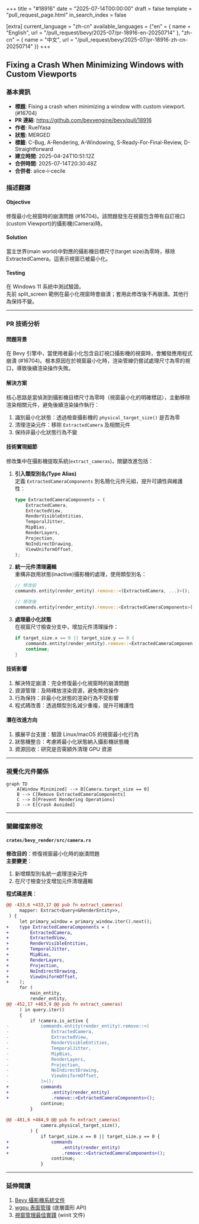 +++
title = "#18916"
date = "2025-07-14T00:00:00"
draft = false
template = "pull_request_page.html"
in_search_index = false

[extra]
current_language = "zh-cn"
available_languages = {"en" = { name = "English", url = "/pull_request/bevy/2025-07/pr-18916-en-20250714" }, "zh-cn" = { name = "中文", url = "/pull_request/bevy/2025-07/pr-18916-zh-cn-20250714" }}
+++

## Fixing a Crash When Minimizing Windows with Custom Viewports

### 基本資訊
- **標題**: Fixing a crash when minimizing a window with custom viewport. (#16704)
- **PR 連結**: https://github.com/bevyengine/bevy/pull/18916
- **作者**: RuelYasa
- **狀態**: MERGED
- **標籤**: C-Bug, A-Rendering, A-Windowing, S-Ready-For-Final-Review, D-Straightforward
- **建立時間**: 2025-04-24T10:51:12Z
- **合併時間**: 2025-07-14T20:30:48Z
- **合併者**: alice-i-cecile

### 描述翻譯
#### Objective
修復最小化視窗時的崩潰問題 (#16704)。該問題發生在視窗包含帶有自訂視口(custom Viewport)的攝影機(Camera)時。

#### Solution
當主世界(main world)中對應的攝影機目標尺寸(target size)為零時，移除 ExtractedCamera。這表示視窗已被最小化。

#### Testing
在 Windows 11 系統中測試驗證。  
先前 split_screen 範例在最小化視窗時會崩潰；套用此修改後不再崩潰。其他行為保持不變。

---

### PR 技術分析

#### 問題背景
在 Bevy 引擎中，當使用者最小化包含自訂視口攝影機的視窗時，會觸發應用程式崩潰 (#16704)。根本原因在於視窗最小化時，渲染管線仍嘗試處理尺寸為零的視口，導致後續渲染操作失敗。

#### 解決方案
核心思路是當偵測到攝影機目標尺寸為零時（視窗最小化的明確標誌），主動移除渲染相關元件，避免後續渲染操作執行：

1. 識別最小化狀態：透過檢查攝影機的 `physical_target_size()` 是否為零
2. 清理渲染元件：移除 `ExtractedCamera` 及相關元件
3. 保持非最小化狀態行為不變

#### 技術實現細節
修改集中在攝影機提取系統(`extract_cameras`)，關鍵改進包括：

1. **引入類型別名(Type Alias)**  
   定義 `ExtractedCameraComponents` 別名簡化元件元組，提升可讀性與維護性：

   ```rust
   type ExtractedCameraComponents = (
       ExtractedCamera,
       ExtractedView,
       RenderVisibleEntities,
       TemporalJitter,
       MipBias,
       RenderLayers,
       Projection,
       NoIndirectDrawing,
       ViewUniformOffset,
   );
   ```

2. **統一元件清理邏輯**  
   重構非啟用狀態(inactive)攝影機的處理，使用類型別名：

   ```rust
   // 修改前
   commands.entity(render_entity).remove::<(ExtractedCamera, ...)>();
   
   // 修改後
   commands.entity(render_entity).remove::<ExtractedCameraComponents>();
   ```

3. **處理最小化狀態**  
   在視窗尺寸檢查分支中，增加元件清理操作：

   ```rust
   if target_size.x == 0 || target_size.y == 0 {
       commands.entity(render_entity).remove::<ExtractedCameraComponents>();
       continue;
   }
   ```

#### 技術影響
1. 解決特定崩潰：完全修復最小化視窗時的崩潰問題
2. 資源管理：及時釋放渲染資源，避免無效操作
3. 行為保持：非最小化狀態的渲染行為不受影響
4. 程式碼改善：透過類型別名減少重複，提升可維護性

#### 潛在改進方向
1. 擴展平台支援：驗證 Linux/macOS 的視窗最小化行為
2. 狀態機整合：考慮將最小化狀態納入攝影機狀態機
3. 資源回收：研究是否需額外清理 GPU 資源

---

### 視覺化元件關係
```mermaid
graph TD
    A[Window Minimized] --> B[Camera.target_size == 0]
    B --> C[Remove ExtractedCameraComponents]
    C --> D[Prevent Rendering Operations]
    D --> E[Crash Avoided]
```

---

### 關鍵檔案修改
#### `crates/bevy_render/src/camera.rs`
**修改目的**：修復視窗最小化時的崩潰問題  
**主要變更**：
1. 新增類型別名統一處理渲染元件
2. 在尺寸檢查分支增加元件清理邏輯

**程式碼差異**：
```diff
@@ -433,6 +433,17 @@ pub fn extract_cameras(
     mapper: Extract<Query<&RenderEntity>>,
 ) {
     let primary_window = primary_window.iter().next();
+    type ExtractedCameraComponents = (
+        ExtractedCamera,
+        ExtractedView,
+        RenderVisibleEntities,
+        TemporalJitter,
+        MipBias,
+        RenderLayers,
+        Projection,
+        NoIndirectDrawing,
+        ViewUniformOffset,
+    );
     for (
         main_entity,
         render_entity,
@@ -452,17 +463,9 @@ pub fn extract_cameras(
     ) in query.iter()
     {
         if !camera.is_active {
-            commands.entity(render_entity).remove::<(
-                ExtractedCamera,
-                ExtractedView,
-                RenderVisibleEntities,
-                TemporalJitter,
-                MipBias,
-                RenderLayers,
-                Projection,
-                NoIndirectDrawing,
-                ViewUniformOffset,
-            )>();
+            commands
+                .entity(render_entity)
+                .remove::<ExtractedCameraComponents>();
             continue;
         }
 
@@ -481,6 +484,9 @@ pub fn extract_cameras(
             camera.physical_target_size(),
         ) {
             if target_size.x == 0 || target_size.y == 0 {
+                commands
+                    .entity(render_entity)
+                    .remove::<ExtractedCameraComponents>();
                 continue;
             }
```

---

### 延伸閱讀
1. [Bevy 攝影機系統文件](https://bevyengine.org/learn/book/getting-started/camera/)
2. [wgpu 表面管理](https://docs.rs/wgpu/latest/wgpu/struct.Surface.html) (底層圖形 API)
3. [視窗管理最佳實踐](https://github.com/rust-windowing/winit/blob/main/README.md) (winit 文件)